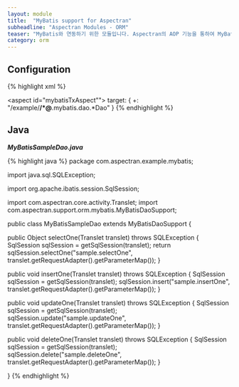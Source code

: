 ```yaml
---
layout: module
title:  "MyBatis support for Aspectran"
subheadline: "Aspectran Modules - ORM"
teaser: "MyBatis와 연동하기 위한 모듈입니다. Aspectran의 AOP 기능을 통하여 MyBatis 트랜잭션(transaction)을 완벽히 처리할 수 있습니다."
category: orm
---
```


## Configuration

{% highlight xml %}
<bean id="sqlSessionFactory" class="com.aspectran.support.orm.mybatis.SqlSessionFactoryBean" scope="singleton">
    <property>
        <item name="configLocation" value="/WEB-INF/mybatis/mybatis-configuration.xml"/>
    </property>
</bean>

<bean id="sqlSessionTxAdvice" class="com.aspectran.support.orm.ibatis.SqlSessionTransactionAdvice" scope="prototype">
    <constructor>
        <argument>
            <item><reference bean="sqlSessionFactory"/></item>
        </argument>
    </constructor>
</bean>

<bean id="*" class="com.aspectran.example.mybatis.dao.*Dao" scope="singleton">
  <property>
    <item name="revelentAspectId" value="sqlmapTxAspect"/>
  </property>
</bean>

<aspect id="mybatisTxAspect"">
    <joinpoint scope="translet">
        <pointcut>
            target: {
              +: "/example/**/*@**.mybatis.dao.*Dao"
            }
        </pointcut>
    </joinpoint>
    <advice bean="sqlSessionTxAdvice">
        <before>
            <action method="open"/>
        </before>
        <after>
            <action method="commit"/>
        </after>
        <finally>
            <action method="close"/>
        </finally>
      </advice>
</aspect>
{% endhighlight %}

## Java

***MyBatisSampleDao.java***

{% highlight java %}
package com.aspectran.example.mybatis;

import java.sql.SQLException;

import org.apache.ibatis.session.SqlSession;

import com.aspectran.core.activity.Translet;
import com.aspectran.support.orm.mybatis.MyBatisDaoSupport;

public class MyBatisSampleDao extends MyBatisDaoSupport {

  public Object selectOne(Translet translet) throws SQLException {
    SqlSession sqlSession = getSqlSession(translet);
    return sqlSession.selectOne("sample.selectOne", translet.getRequestAdapter().getParameterMap());
  }

  public void insertOne(Translet translet) throws SQLException {
    SqlSession sqlSession = getSqlSession(translet);
    sqlSession.insert("sample.insertOne", translet.getRequestAdapter().getParameterMap());
  }

  public void updateOne(Translet translet) throws SQLException {
    SqlSession sqlSession = getSqlSession(translet);
    sqlSession.update("sample.updateOne", translet.getRequestAdapter().getParameterMap());
  }

  public void deleteOne(Translet translet) throws SQLException {
    SqlSession sqlSession = getSqlSession(translet);
    sqlSession.delete("sample.deleteOne", translet.getRequestAdapter().getParameterMap());
  }

}
{% endhighlight %}
